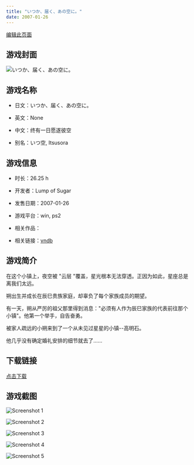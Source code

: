 ```yaml
---
title: "いつか、届く、あの空に。"
date: 2007-01-26
---
```

[编辑此页面](https://github.com/ACG-3/ADV3-source/blob/main/source/_posts/games/%E3%81%84%E3%81%A4%E3%81%8B%E3%80%81%E5%B1%8A%E3%81%8F%E3%80%81%E3%81%82%E3%81%AE%E7%A9%BA%E3%81%AB%E3%80%82.md)

## 游戏封面

![いつか、届く、あの空に。](https%3A//pan.timero.xyz/onedrive/img_lib_001/%E3%81%84%E3%81%A4%E3%81%8B%E3%80%81%E5%B1%8A%E3%81%8F%E3%80%81%E3%81%82%E3%81%AE%E7%A9%BA%E3%81%AB%E3%80%82_cover.avif)


## 游戏名称

- 日文：いつか、届く、あの空に。
- 英文：None
- 中文：终有一日愿遂彼空

- 别名：いつ空, Itsusora


## 游戏信息

- 时长：26.25 h
- 开发者：Lump of Sugar
- 发售日期：2007-01-26
- 游戏平台：win, ps2
- 相关作品：

- 相关链接：[vndb](https://vndb.org/v23)


## 游戏简介

在这个小镇上，夜空被 "云层 "覆盖，星光根本无法穿透。正因为如此，星座总是离我们太远。

朔出生并成长在辰巳贵族家庭，却辜负了每个家族成员的期望。

有一天，朔从严厉的祖父那里得到消息："必须有人作为辰巳家族的代表前往那个小镇"。他第一个举手，自告奋勇。

被家人疏远的小朔来到了一个从未见过星星的小镇--高明石。

他几乎没有确定婚礼安排的细节就去了......


## 下载链接

[点击下载](https://pan.timero.xyz/onedrive/adv_lib_001/%E3%81%84%E3%81%A4%E3%81%8B%E3%80%81%E5%B1%8A%E3%81%8F%E3%80%81%E3%81%82%E3%81%AE%E7%A9%BA%E3%81%AB%E3%80%82)


## 游戏截图


![Screenshot 1](https%3A//pan.timero.xyz/onedrive/img_lib_001/%E3%81%84%E3%81%A4%E3%81%8B%E3%80%81%E5%B1%8A%E3%81%8F%E3%80%81%E3%81%82%E3%81%AE%E7%A9%BA%E3%81%AB%E3%80%82_Screenshot_1.avif)

![Screenshot 2](https%3A//pan.timero.xyz/onedrive/img_lib_001/%E3%81%84%E3%81%A4%E3%81%8B%E3%80%81%E5%B1%8A%E3%81%8F%E3%80%81%E3%81%82%E3%81%AE%E7%A9%BA%E3%81%AB%E3%80%82_Screenshot_2.avif)

![Screenshot 3](https%3A//pan.timero.xyz/onedrive/img_lib_001/%E3%81%84%E3%81%A4%E3%81%8B%E3%80%81%E5%B1%8A%E3%81%8F%E3%80%81%E3%81%82%E3%81%AE%E7%A9%BA%E3%81%AB%E3%80%82_Screenshot_3.avif)

![Screenshot 4](https%3A//pan.timero.xyz/onedrive/img_lib_001/%E3%81%84%E3%81%A4%E3%81%8B%E3%80%81%E5%B1%8A%E3%81%8F%E3%80%81%E3%81%82%E3%81%AE%E7%A9%BA%E3%81%AB%E3%80%82_Screenshot_4.avif)

![Screenshot 5](https%3A//pan.timero.xyz/onedrive/img_lib_001/%E3%81%84%E3%81%A4%E3%81%8B%E3%80%81%E5%B1%8A%E3%81%8F%E3%80%81%E3%81%82%E3%81%AE%E7%A9%BA%E3%81%AB%E3%80%82_Screenshot_5.avif)

